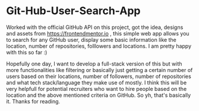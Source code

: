 # Git-Hub-User-Search-App
Worked with the official GitHub API on this project, got the idea, designs and assets from https://frontendmentor.io , this simple web app allows you to search for any GitHub user, display some basic information like the location, number of repositories, folllowers and locations. I am pretty happy with this so far :)

Hopefully one day, I want to develop a full-stack version of this but with more functionalities like filtering or basically just getting a certain number of users based on their locations, number of followers, number of repositories and what tech stack/language they make use of mostly. I think this will be very helpfull for potential recruiters who want to hire people based on the location and the above mentioned criteria on GitHub. So yh, that's basically it. Thanks for reading.
